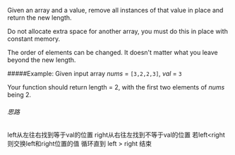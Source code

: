 Given an array and a value, remove all instances of that value in place and return the new length.

Do not allocate extra space for another array, you must do this in place with constant memory.

The order of elements can be changed. It doesn't matter what you leave beyond the new length.

#####Example:
Given input array *nums* = `[3,2,2,3]`, *val* = `3`

Your function should return length = 2, with the first two elements of *nums* being 2.

###### 思路
left从左往右找到等于val的位置
right从右往左找到不等于val的位置
若left<right 则交换left和right位置的值
循环直到 left > right 结束